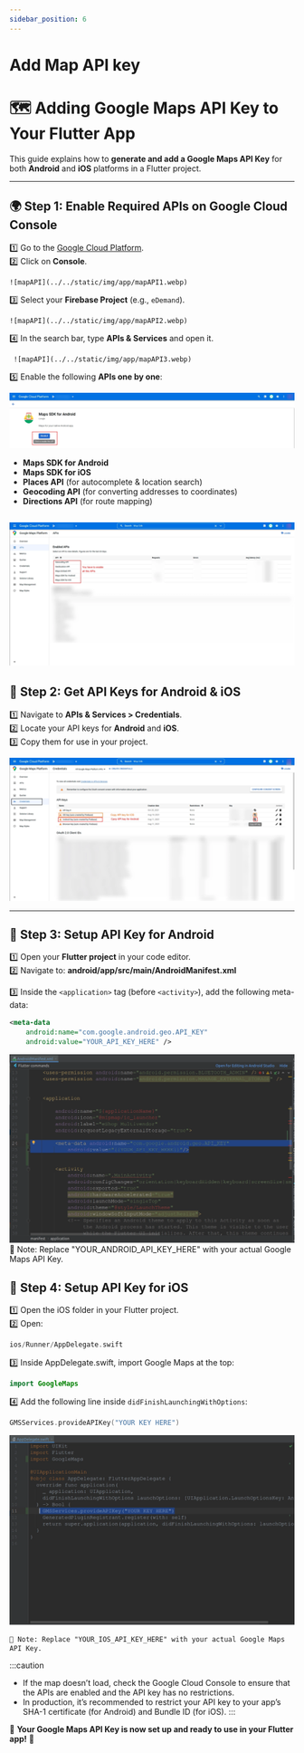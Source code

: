 ```yaml
---
sidebar_position: 6
---
```


# Add Map API key
<!-- How to Add Map API key -->

# 🗺️ Adding Google Maps API Key to Your Flutter App  

This guide explains how to **generate and add a Google Maps API Key** for both **Android** and **iOS** platforms in a Flutter project.  

---

## 🌍 **Step 1: Enable Required APIs on Google Cloud Console**  

1️⃣ Go to the [Google Cloud Platform](https://console.cloud.google.com/).  
2️⃣ Click on **Console**. 

    ![mapAPI](../../static/img/app/mapAPI1.webp) 

3️⃣ Select your **Firebase Project** (e.g., `eDemand`).  

    ![mapAPI](../../static/img/app/mapAPI2.webp) 

4️⃣ In the search bar, type **APIs & Services** and open it.  

     ![mapAPI](../../static/img/app/mapAPI3.webp)

5️⃣ Enable the following **APIs one by one**:

 ![mapAPI](../../static/img/app/mapAPI4.webp)

   - **Maps SDK for Android**  
   - **Maps SDK for iOS**  
   - **Places API** (for autocomplete & location search)  
   - **Geocoding API** (for converting addresses to coordinates)  
   - **Directions API** (for route mapping) 

 ![mapAPI](../../static/img/app/mapAPI5.webp)
---

## 🔑 **Step 2: Get API Keys for Android & iOS**           


1️⃣ Navigate to **APIs & Services > Credentials**.         
2️⃣ Locate your API keys for **Android** and **iOS**.         
3️⃣ Copy them for use in your project.   

 ![mapAPI](../../static/img/app/mapAPI6.webp)

---

## 🤖 **Step 3: Setup API Key for Android**  

1️⃣ Open your **Flutter project** in your code editor.  
2️⃣ Navigate to:  **android/app/src/main/AndroidManifest.xml**        

3️⃣ Inside the `<application>` tag (before `<activity>`), add the following meta-data:

```xml
<meta-data
    android:name="com.google.android.geo.API_KEY"
    android:value="YOUR_API_KEY_HERE" />
```
 ![mapAPI](../../static/img/app/mapAPI7.webp)
    🔹 Note: Replace "YOUR_ANDROID_API_KEY_HERE" with your actual Google Maps API Key.


## 🍏 Step 4: Setup API Key for iOS

1️⃣ Open the iOS folder in your Flutter project.      
2️⃣ Open:     

```swift
ios/Runner/AppDelegate.swift
```         
3️⃣ Inside AppDelegate.swift, import Google Maps at the top:

```swift
import GoogleMaps
```

4️⃣ Add the following line inside `didFinishLaunchingWithOptions`:

```swift
GMSServices.provideAPIKey("YOUR KEY HERE")
```
 ![mapAPI](../../static/img/app/mapAPI8.webp)

    🔹 Note: Replace "YOUR_IOS_API_KEY_HERE" with your actual Google Maps API Key.



:::caution

 - If the map doesn’t load, check the Google Cloud Console to ensure that the APIs are enabled and the API key has no restrictions.
 - In production, it’s recommended to restrict your API key to your app’s SHA-1 certificate (for Android) and Bundle ID (for iOS).
:::

🎉 **Your Google Maps API Key is now set up and ready to use in your Flutter app!** 🚀